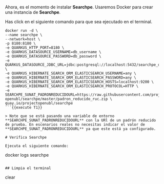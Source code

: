 Ahora, es el momento de instalar **Searchpe**. Usaremos Docker para crear una instancia de **Searchpe**.

Has click en el siguiente comando para que sea ejecutado en el terminal.

```
docker run -d \
--name searchpe \
--network=host \
-p 8180:8180 \
-e QUARKUS_HTTP_PORT=8180 \
-e QUARKUS_DATASOURCE_USERNAME=db_username \
-e QUARKUS_DATASOURCE_PASSWORD=db_password \
-e QUARKUS_DATASOURCE_JDBC_URL=jdbc:postgresql://localhost:5432/searchpe_db \
-e QUARKUS_HIBERNATE_SEARCH_ORM_ELASTICSEARCH_USERNAME=any \
-e QUARKUS_HIBERNATE_SEARCH_ORM_ELASTICSEARCH_PASSWORD=any \
-e QUARKUS_HIBERNATE_SEARCH_ORM_ELASTICSEARCH_HOSTS=localhost:9200 \
-e QUARKUS_HIBERNATE_SEARCH_ORM_ELASTICSEARCH_PROTOCOL=HTTP \
-e SEARCHPE_SUNAT_PADRONREDUCIDOURL=https://raw.githubusercontent.com/project-openubl/searchpe/master/padron_reducido_ruc.zip \
quay.io/projectopenubl/searchpe
```{{execute T1}}

> Note que se está pasando una variable de entorno **SEARCHPE_SUNAT_PADRONREDUCIDOURL** con la URl de un padrón reducido de prueba. En escenarios reales no necesitas indicar el valor de **SEARCHPE_SUNAT_PADRONREDUCIDOURL** ya que este está ya configurado.

# Verifica Searchpe

Ejecuta el siguiente comando:

```
docker logs searchpe
```{{execute T1}}

## Limpia el terminal

```
clear
```{{execute T1}}
